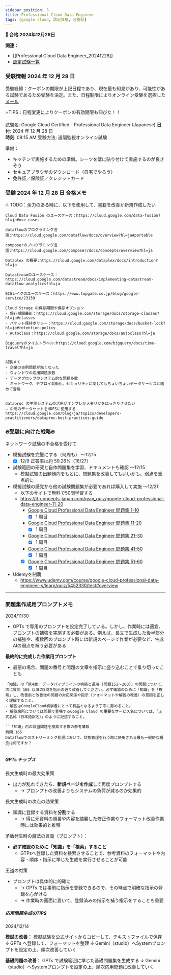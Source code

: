 ```yaml
---
sidebar_position: 3
title: Professional Cloud Data Engineer
tags: [google cloud, 認定資格, 合格記]
---
```


**🌸 合格:2024年12月28日** 

**関連：**
- [[Professional Cloud Data Engineer_20241228]]
- [認定試験一覧](https://cloud.google.com/blog/topics/training-certifications/which-google-cloud-certification-exam-should-you-take?hl=en)


### 受験情報 2024 年 12 月 28 日
受験経緯：クーポンの期限が上記日程であり、現在最も知見があり、可能性がある試験であるため受験を決定。また、日程制限によりオンライン受験を選択した
[メール](https://mail.google.com/mail/u/0/?tab=rm&ogbl#inbox/FMfcgzQXKWpQvDDKSZlRgJtwTcbXPSfp)

⭐️TIPS：日程変更によりクーポンの有効期限も伸びた！！

試験名: Google Cloud Certified - Professional Data Engineer (Japanese)
**日付**: 2024 年 12 月 28 日  
**時刻**: 09:15 AM
受験方法: 遠隔監視オンライン試験

準備：
- キッチンで実施するための準備。シーツを壁に貼り付けて実施するのが良さそう
- セキュアブラウザのダウンロード（自宅でやろう）
- 免許証／保険証／クレジットカード


### 受験 2024 年 12 月 28 日 合格メモ
🔥 TODO：余力のある時に、以下を使用して、書籍を改善か新規作成したい
```
Cloud Data Fusion のユースケース：https://cloud.google.com/data-fusion?hl=ja#use-cases

dataflowのプログラミング言語:https://cloud.google.com/dataflow/docs/overview?hl=ja#portable

composerのプログラミング言語:https://cloud.google.com/composer/docs/concepts/overview?hl=ja

Dataplex の概要:https://cloud.google.com/dataplex/docs/introduction?hl=ja

Datastreamのユースケース：https://cloud.google.com/datastream/docs/implementing-datastream-dataflow-analytics?hl=ja

BIGレイクのユースケース：https://www.topgate.co.jp/blog/google-service/23159

Cloud Strage の保存期間や保存オプション
- 保存期間最新：https://cloud.google.com/storage/docs/storage-classes?hl=ja#classes
- バケット保持ポリシー：https://cloud.google.com/storage/docs/bucket-lock?hl=ja#retention-policy
- Autoclass：https://cloud.google.com/storage/docs/autoclass?hl=ja

Bigqueryのタイムトラベル:https://cloud.google.com/bigquery/docs/time-travel?hl=ja


試験メモ
- 企業の事例問題が無くなった
- ウィンドウの応用問題多数
- データプロップのシステム的な問題多数
- ネットワーク、デプロイ自動化、セキュリティに関してもちょいちょいデータサービスと絡めて登場


dataproc の中間システムの活用がオンプレかメモリかをはっきりさせたい
→ 中間のデータセットをHDFSに使用する
https://cloud.google.com/blog/ja/topics/developers-practitioners/dataproc-best-practices-guide
```

### 🔥受験に向けた戦略🔥

ネットワーク試験の不合格を受けて
- 模擬試験を完璧にする（何周も） 〜12/15 
	- [x] 12/9 正答率は約 59.26%（16/27） 

- 試験範囲の研究と自作問題集を学習、ドキュメントも確認 〜12/15
	- 模擬試験の出題傾向をもとに、問題集を改善してもいいかも。弱点を重点的に
- 模擬試験の感覚から他の試験問題集が必要であれば購入して実施 〜12/21
	- 以下のサイトで無料で50問学習する 
	- https://it-concepts-japan.com/qsm_quiz/google-cloud-professional-data-engineer-11-20
		- [Google Cloud Professional Data Engineer 問題集 1-10](https://it-concepts-japan.com/qsm_quiz/google-cloud-professional-data-engineer-1-10)
			- [x] 1 周目
		- [Google Cloud Professional Data Engineer 問題集 11-20](https://it-concepts-japan.com/qsm_quiz/google-cloud-professional-data-engineer-11-20)
			- [x] 1 周目
		-  [Google Cloud Professional Data Engineer 問題集 21-30](https://it-concepts-japan.com/qsm_quiz/google-cloud-professional-data-engineer-21-30)
			- [x] 1 周目
		- [Google Cloud Professional Data Engineer 問題集 41-50](https://it-concepts-japan.com/qsm_quiz/google-cloud-professional-data-engineer-41-50)
			- [x] 1 周目
		- [x] [Google Cloud Professional Data Engineer 問題集 51-60](https://it-concepts-japan.com/qsm_quiz/google-cloud-professional-data-engineer-51-60)
			- [x] 1 周目
- Udemyを制覇
	- https://www.udemy.com/course/google-cloud-professional-data-engineer-s/learn/quiz/5452330/test#overview

---

### 問題集作成用プロンプトメモ

2024/11/30
- GPTs で専用のプロンプトを設定完了している。しかし、作業時には適宜、プロンプトの補強を実施する必要がある。例えば、長文で生成した後半部分の補強や、複数回のプロンプト時には新規のページで作業が必要など、生成AIの弱点を補う必要がある

**最終的に完成した作業用プロンプト**
- 最悪の場合、問題の番号と問題の文章を指示に盛り込むことで乗り切ったことも
```
「知識」の「第4章: データパイプラインの構築と運用 (問題151～200)」の問題について、
次に質問 165 以降の5問を指示の通り改善してください。必ず確認のために「知識」を「検索」し、改善前と改善後の問題の対応関係や指示（フォーマットや解説の改善）の意図を正しく理解すること。
- 解説はGoogleCloud初学者にとって有益となるよう丁寧に努めること。
- 解説箇所については問題で登場するGoogle Cloud の重要なサービス名については、「正式名称（日本語訳名）」のように記述すること。

``「知識」内の該当問題を検索する際の参考情報
質問 165
Dataflowでのストリーミング処理において、状態管理を行う際に使用される最も一般的な概念は何ですか？
``
```

##### GPTs チップス

長文生成時の最大効果策
- 出力が乱れてきたら、**新規ページを作成**して再度プロンプトする
	- → プロンプトの改善よりもシステムの負荷が減るのか効果的

長文生成時の次点の効果策
- 知識に登録する資料を**分割**する
	- → 得に元資料の順番や内容を踏襲した修正作業やフォーマット改善作業時には効果的と推察

矛盾発生時の魔法の言葉（プロンプト）：
- **必ず確認のために「知識」を「検索」すること**
	- GTPsへ登録した資料を検索させることで、参考資料のフォーマットや内容・順序・指示に準じた生成を実行させることが可能

王道の対策
- プロンプトは具体的に的確に
	- → GPTs では事前に指示を登録できるので、その時点で明確な指示の登録を心がける
	- → 作業時の画面に置いて、登録済みの指示を補う指示をすることも重要



##### 応用問題生成のTIPS

2024/12/14 

**模試の改善：**
模擬試験を公式サイトからコピーして、テキストファイルで保存
↓
GPTs へ登録して、フォーマットを整理
↓
Gemini（studio）へSystemプロンプトを設定の上、順次改善していく

**基礎問題の改善：**
GPTs で試験範囲に準じた基礎問題集を生成する
↓
Gemini（studio）へSystemプロンプトを設定の上、順次応用問題に改善していく
